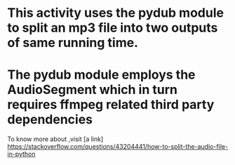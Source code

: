 # This activity uses the pydub module to split an mp3 file into two outputs of same running time.
# The pydub module employs the AudioSegment which in turn requires  ffmpeg related third party  dependencies
To know more about ,visit
 [a  link] https://stackoverflow.com/questions/43204441/how-to-split-the-audio-file-in-python
